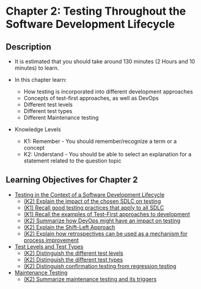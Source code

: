 # Chapter 2: Testing Throughout the Software Development Lifecycle

## Description 
- It is estimated that you should take around 130 minutes (2 Hours and 10 minutes) to learn.
- In this chapter learn:
    - How testing is incorporated into different development approaches
    - Concepts of test-first approaches, as well as DevOps
    - Different test levels
    - Different test types
    - Different Maintenance testing

- Knowledge Levels
    - K1: Remember - You should remember/recognize a term or a concept
    - K2: Understand - You should be able to select an explanation for a statement related to the question topic

## Learning Objectives for Chapter 2
- [Testing in the Context of a Software Development Lifecycle](#21)
    - [(K2) Explain the impact of the chosen SDLC on testing](#211)
    - [(K1) Recall good testing practices that apply to all SDLC](#212)
    - [(K1) Recall the examples of Test-First approaches to development](#213)
    - [(K2) Summarize how DevOps might have an impact on testing](#214)
    - [(K2) Explain the Shift-Left Approach](#215)
    - [(K2) Explain how retrospectives can be used as a mechanism for process improvement](#216)
- [Test Levels and Test Types](#22)
    - [(K2) Distinguish the different test levels](#221)
    - [(K2) Distinguish the different test types](#222)
    - [(K2) Distinguish confirmation testing from regression testing](#223)
- [Maintenance Testing](#23)
    - [(K2) Summarize maintenance testing and its triggers](#231)

